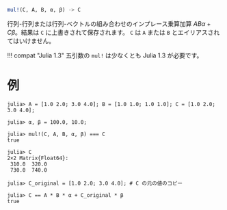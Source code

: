 ```julia
mul!(C, A, B, α, β) -> C
```

行列-行列または行列-ベクトルの組み合わせのインプレース乗算加算 $A B α + C β$。結果は `C` に上書きされて保存されます。 `C` は `A` または `B` とエイリアスされてはいけません。

!!! compat "Julia 1.3"
    五引数の `mul!` は少なくとも Julia 1.3 が必要です。


# 例

```jldoctest
julia> A = [1.0 2.0; 3.0 4.0]; B = [1.0 1.0; 1.0 1.0]; C = [1.0 2.0; 3.0 4.0];

julia> α, β = 100.0, 10.0;

julia> mul!(C, A, B, α, β) === C
true

julia> C
2×2 Matrix{Float64}:
 310.0  320.0
 730.0  740.0

julia> C_original = [1.0 2.0; 3.0 4.0]; # C の元の値のコピー

julia> C == A * B * α + C_original * β
true
```
